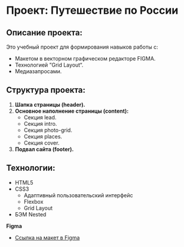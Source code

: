 # Проект: Путешествие по России

## Описание проекта:

Это учебный проект для формирования навыков работы с:

- Макетом в векторном графическом редакторе FIGMA.
- Технологией ”Grid Layout“.
- Медиазапросами.

## Структура проекта:

1. **Шапка страницы (header).**
2. **Основное наполнение страницы (content):**
   - Секция lead.
   - Секция intro.
   - Секция photo-grid.
   - Секция places.
   - Секция cover.
3. **Подвал сайта (footer).**

## Технологии:

- HTML5
- CSS3
  - Адаптивный пользовательский интерфейс
  - Flexbox
  - Grid Layout
- БЭМ Nested

**Figma**

- [Ссылка на макет в Figma](https://www.figma.com/file/5S2WSbEFL6awjVWJ0NWL8Q/Sprint-3_-Russia-_-desktop-mobile?node-id=28503%3A0)
